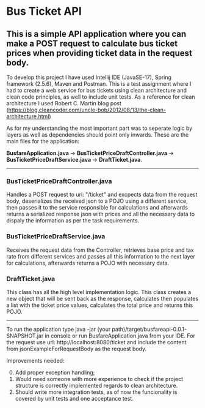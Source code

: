 # Bus Ticket API
This is a simple API application where you can make a POST request to calculate bus ticket prices when providing ticket data in the request body.
--------
To develop this project I have used Intellij IDE (JavaSE-17), Spring framework (2.5.6), Maven and Postman. This is a test assignment where I had to create a web service for bus tickets using clean architecture and clean code principles, as well to include unit tests. As a reference for clean architecture I used Robert C. Martin blog post (https://blog.cleancoder.com/uncle-bob/2012/08/13/the-clean-architecture.html)

As for my understanding the most important part was to seperate logic by layers as well as dependencies should point only inwards. These are the main files for the application:

**BusfareApplication.java** -> **BusTicketPriceDraftController.java** -> **BusTicketPriceDraftService.java** -> **DraftTicket.java**.

--------
### BusTicketPriceDraftController.java
Handles a POST request to uri: "/ticket" and excpects data from the request body, deserializes the received json to a POJO using a different service, then
passes it to the service responsible for calculations and afterwards returns a serialized response json with prices and all the necessary data to dispaly the information as per the task requirements.

### BusTicketPriceDraftService.java
Receives the request data from the Controller, retrieves base price and tax rate from different services and passes all this information to the next layer for calculations, afterwards returns a POJO with necessary data.

### DraftTicket.java
This class has all the high level implementation logic. This class creates a new object that will be sent back as the response, calculates then populates a list with the ticket price values, calculates the total price and returns this POJO.

--------
To run the application type java -jar (your path)/target/busfareapi-0.0.1-SNAPSHOT.jar in console or run BusfareApplication.java from your IDE. For the request use url: http://localhost:8080/ticket and include the content from jsonExampleForRequestBody as the request body.

Improvements needed:

0) Add proper exception handling;
1) Would need someone with more experience to check if the project structure is correctly implemented regards to clean architecture.
2) Should write more integration tests, as of now the funcionality is covered by unit tests and one acceptance test.
